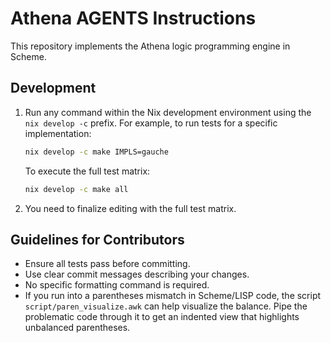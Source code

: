 # Athena AGENTS Instructions

This repository implements the Athena logic programming engine in Scheme.

## Development

1. Run any command within the Nix development environment using the `nix develop -c` prefix. For example, to run tests for a specific implementation:
   ```bash
   nix develop -c make IMPLS=gauche
   ```
   To execute the full test matrix:
   ```bash
   nix develop -c make all
   ```

2. You need to finalize editing with the full test matrix.

## Guidelines for Contributors

- Ensure all tests pass before committing.
- Use clear commit messages describing your changes.
- No specific formatting command is required.
- If you run into a parentheses mismatch in Scheme/LISP code, the script
  `script/paren_visualize.awk` can help visualize the balance. Pipe the
  problematic code through it to get an indented view that highlights
  unbalanced parentheses.
